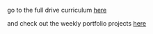 go to the full drive curriculum [here](https://drive.google.com/drive/folders/0BwUuQZA1mzK5aUZMa2RnbXZKRDQ?usp=sharing)

and check out the weekly portfolio projects [here](https://github.com/gloaysa/weeklyPrompts)
